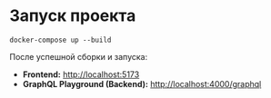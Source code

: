 # Запуск проекта

```
docker-compose up --build
```

После успешной сборки и запуска:

- **Frontend:** [http://localhost:5173](http://localhost:5173)
- **GraphQL Playground (Backend):** [http://localhost:4000/graphql](http://localhost:4000/graphql)